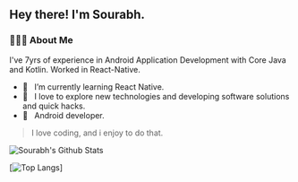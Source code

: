 
        
<h2> Hey there! I'm Sourabh. 
<h3> 👨🏻‍💻 About Me </h3>

I've 7yrs of experience in Android Application Development with Core Java and Kotlin.
Worked in React-Native.

- 🔭 &nbsp; I’m currently learning React Native.
- 🤔 &nbsp; I love to explore new technologies and developing software solutions and quick hacks.
- 💼 &nbsp; Android developer.

> I love coding, and i enjoy to do that.

<img align="center" src="https://github-readme-stats.vercel.app/api?username=srbbans&include_all_commits=true&count_private=true&show_icons=true&line_height=20&title_color=7A7ADB&icon_color=2234AE&text_color=D3D3D3&bg_color=0,000000,130F40" alt="Sourabh's Github Stats">

</br>

[![Top Langs](https://github-readme-stats.vercel.app/api/top-langs/?username=srbbans&layout=compact&text_color=daf7dc&bg_color=151515)]

